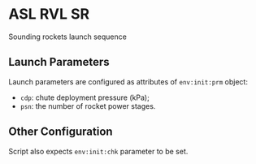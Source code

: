 # ASL RVL SR
Sounding rockets launch sequence

## Launch Parameters
Launch parameters are configured as attributes of ```env:init:prm``` object:
- ```cdp```: chute deployment pressure (kPa);
- ```psn```: the number of rocket power stages.

## Other Configuration
Script also expects ```env:init:chk``` parameter to be set.
